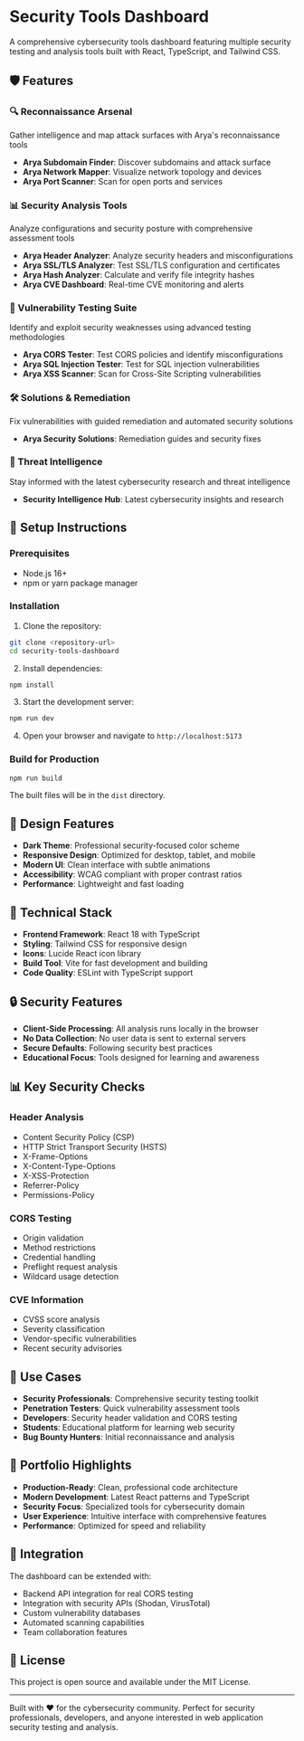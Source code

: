# Security Tools Dashboard

A comprehensive cybersecurity tools dashboard featuring multiple security testing and analysis tools built with React, TypeScript, and Tailwind CSS.

## 🛡️ Features

### 🔍 Reconnaissance Arsenal
Gather intelligence and map attack surfaces with Arya's reconnaissance tools

- **Arya Subdomain Finder**: Discover subdomains and attack surface
- **Arya Network Mapper**: Visualize network topology and devices
- **Arya Port Scanner**: Scan for open ports and services

### 📊 Security Analysis Tools
Analyze configurations and security posture with comprehensive assessment tools

- **Arya Header Analyzer**: Analyze security headers and misconfigurations
- **Arya SSL/TLS Analyzer**: Test SSL/TLS configuration and certificates
- **Arya Hash Analyzer**: Calculate and verify file integrity hashes
- **Arya CVE Dashboard**: Real-time CVE monitoring and alerts

### 🎯 Vulnerability Testing Suite
Identify and exploit security weaknesses using advanced testing methodologies

- **Arya CORS Tester**: Test CORS policies and identify misconfigurations
- **Arya SQL Injection Tester**: Test for SQL injection vulnerabilities
- **Arya XSS Scanner**: Scan for Cross-Site Scripting vulnerabilities

### 🛠️ Solutions & Remediation
Fix vulnerabilities with guided remediation and automated security solutions

- **Arya Security Solutions**: Remediation guides and security fixes

### 🧠 Threat Intelligence
Stay informed with the latest cybersecurity research and threat intelligence

- **Security Intelligence Hub**: Latest cybersecurity insights and research

## 🚀 Setup Instructions

### Prerequisites
- Node.js 16+ 
- npm or yarn package manager

### Installation

1. Clone the repository:
```bash
git clone <repository-url>
cd security-tools-dashboard
```

2. Install dependencies:
```bash
npm install
```

3. Start the development server:
```bash
npm run dev
```

4. Open your browser and navigate to `http://localhost:5173`

### Build for Production

```bash
npm run build
```

The built files will be in the `dist` directory.

## 🎨 Design Features

- **Dark Theme**: Professional security-focused color scheme
- **Responsive Design**: Optimized for desktop, tablet, and mobile
- **Modern UI**: Clean interface with subtle animations
- **Accessibility**: WCAG compliant with proper contrast ratios
- **Performance**: Lightweight and fast loading

## 🔧 Technical Stack

- **Frontend Framework**: React 18 with TypeScript
- **Styling**: Tailwind CSS for responsive design
- **Icons**: Lucide React icon library
- **Build Tool**: Vite for fast development and building
- **Code Quality**: ESLint with TypeScript support

## 🔒 Security Features

- **Client-Side Processing**: All analysis runs locally in the browser
- **No Data Collection**: No user data is sent to external servers
- **Secure Defaults**: Following security best practices
- **Educational Focus**: Tools designed for learning and awareness

## 📊 Key Security Checks

### Header Analysis
- Content Security Policy (CSP)
- HTTP Strict Transport Security (HSTS)
- X-Frame-Options
- X-Content-Type-Options
- X-XSS-Protection
- Referrer-Policy
- Permissions-Policy

### CORS Testing
- Origin validation
- Method restrictions
- Credential handling
- Preflight request analysis
- Wildcard usage detection

### CVE Information
- CVSS score analysis
- Severity classification
- Vendor-specific vulnerabilities
- Recent security advisories

## 🎯 Use Cases

- **Security Professionals**: Comprehensive security testing toolkit
- **Penetration Testers**: Quick vulnerability assessment tools
- **Developers**: Security header validation and CORS testing
- **Students**: Educational platform for learning web security
- **Bug Bounty Hunters**: Initial reconnaissance and analysis

## 📝 Portfolio Highlights

- **Production-Ready**: Clean, professional code architecture
- **Modern Development**: Latest React patterns and TypeScript
- **Security Focus**: Specialized tools for cybersecurity domain
- **User Experience**: Intuitive interface with comprehensive features
- **Performance**: Optimized for speed and reliability

## 🔗 Integration

The dashboard can be extended with:
- Backend API integration for real CORS testing
- Integration with security APIs (Shodan, VirusTotal)
- Custom vulnerability databases
- Automated scanning capabilities
- Team collaboration features

## 📄 License

This project is open source and available under the MIT License.

---

Built with ❤️ for the cybersecurity community. Perfect for security professionals, developers, and anyone interested in web application security testing and analysis.
